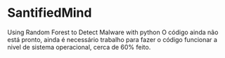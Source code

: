 # SantifiedMind
Using Random Forest to Detect Malware with python
O código ainda não está pronto, ainda é necessário trabalho para fazer o código funcionar a nivel de sistema operacional,
cerca de 60% feito.
